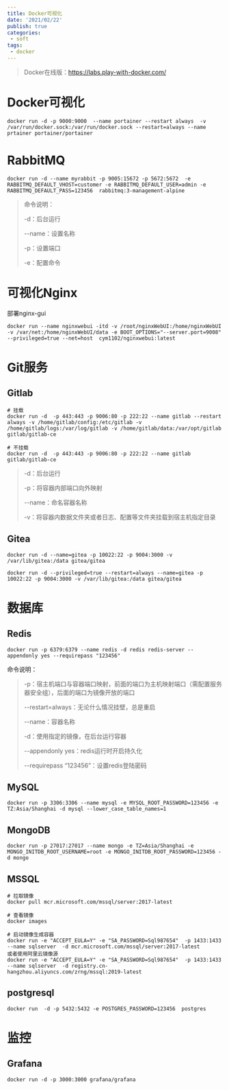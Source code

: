 ```yaml
---
title: Docker可视化
date: '2021/02/22'
publish: true
categories:
 - soft
tags:
 - docker
---
```

> Docker在线版：https://labs.play-with-docker.com/

# Docker可视化

```
docker run -d -p 9000:9000  --name portainer --restart always  -v /var/run/docker.sock:/var/run/docker.sock --restart=always --name prtainer portainer/portainer
```

# RabbitMQ

```
docker run -d --name myrabbit -p 9005:15672 -p 5672:5672  -e RABBITMQ_DEFAULT_VHOST=customer -e RABBITMQ_DEFAULT_USER=admin -e RABBITMQ_DEFAULT_PASS=123456  rabbitmq:3-management-alpine
```

> 命令说明：
>
> -d：后台运行
>
> --name：设置名称
>
> -p：设置端口
>
> -e：配置命令

# 可视化Nginx

部署nginx-gui

```
docker run --name nginxwebui -itd -v /root/nginxWebUI:/home/nginxWebUI -v /var/net:/home/nginxWebUI/data -e BOOT_OPTIONS="--server.port=9008" --privileged=true --net=host  cym1102/nginxwebui:latest
```

# Git服务

## Gitlab

```
# 挂载
docker run -d  -p 443:443 -p 9006:80 -p 222:22 --name gitlab --restart always -v /home/gitlab/config:/etc/gitlab -v /home/gitlab/logs:/var/log/gitlab -v /home/gitlab/data:/var/opt/gitlab gitlab/gitlab-ce

# 不挂载
docker run -d  -p 443:443 -p 9006:80 -p 222:22 --name gitlab gitlab/gitlab-ce
```

> -d：后台运行
>
> -p：将容器内部端口向外映射
>
> --name：命名容器名称
>
> -v：将容器内数据文件夹或者日志、配置等文件夹挂载到宿主机指定目录

## Gitea

```
docker run -d --name=gitea -p 10022:22 -p 9004:3000 -v /var/lib/gitea:/data gitea/gitea

docker run -d --privileged=true --restart=always --name=gitea -p 10022:22 -p 9004:3000 -v /var/lib/gitea:/data gitea/gitea
```

# 数据库

## Redis

```
docker run -p 6379:6379 --name redis -d redis redis-server --appendonly yes --requirepass "123456"
```

命令说明：

> -p：宿主机端口与容器端口映射，前面的端口为主机映射端口（需配置服务器安全组），后面的端口为镜像开放的端口
>
> --restart=always：无论什么情况挂壁，总是重启
>
> --name：容器名称
>
> -d：使用指定的镜像，在后台运行容器
>
> --appendonly yes：redis运行时开启持久化
>
> --requirepass “123456”：设置redis登陆密码

## MySQL

```
docker run -p 3306:3306 --name mysql -e MYSQL_ROOT_PASSWORD=123456 -e TZ:Asia/Shanghai -d mysql --lower_case_table_names=1
```

## MongoDB

```
docker run -p 27017:27017 --name mongo -e TZ=Asia/Shanghai -e MONGO_INITDB_ROOT_USERNAME=root -e MONGO_INITDB_ROOT_PASSWORD=123456 -d mongo
```

## MSSQL

```
# 拉取镜像
docker pull mcr.microsoft.com/mssql/server:2017-latest

# 查看镜像
docker images

# 启动镜像生成容器 
docker run -e "ACCEPT_EULA=Y" -e "SA_PASSWORD=Sql987654"  -p 1433:1433 --name sqlserver  -d mcr.microsoft.com/mssql/server:2017-latest
或者使用阿里云镜像源
docker run -e "ACCEPT_EULA=Y" -e "SA_PASSWORD=Sql987654"  -p 1433:1433 --name sqlserver  -d registry.cn-hangzhou.aliyuncs.com/zrng/mssql:2019-latest
```

## postgresql

```
docker run  -d -p 5432:5432 -e POSTGRES_PASSWORD=123456  postgres 
```

# 监控

## Grafana

```
docker run -d -p 3000:3000 grafana/grafana
```